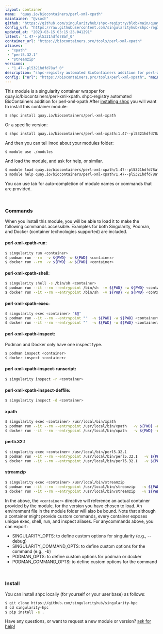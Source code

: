 ```yaml
---
layout: container
name:  "quay.io/biocontainers/perl-xml-xpath"
maintainer: "@vsoch"
github: "https://github.com/singularityhub/shpc-registry/blob/main/quay.io/biocontainers/perl-xml-xpath/container.yaml"
config_url: "https://raw.githubusercontent.com/singularityhub/shpc-registry/main/quay.io/biocontainers/perl-xml-xpath/container.yaml"
updated_at: "2023-03-15 03:15:23.041291"
latest: "1.47--pl5321hdfd78af_0"
container_url: "https://biocontainers.pro/tools/perl-xml-xpath"
aliases:
 - "xpath"
 - "perl5.32.1"
 - "streamzip"
versions:
 - "1.47--pl5321hdfd78af_0"
description: "shpc-registry automated BioContainers addition for perl-xml-xpath"
config: {"url": "https://biocontainers.pro/tools/perl-xml-xpath", "maintainer": "@vsoch", "description": "shpc-registry automated BioContainers addition for perl-xml-xpath", "latest": {"1.47--pl5321hdfd78af_0": "sha256:d822a8863e927947b9afe8295e233634d96d1567bb5763564fd38c8c435acb92"}, "tags": {"1.47--pl5321hdfd78af_0": "sha256:d822a8863e927947b9afe8295e233634d96d1567bb5763564fd38c8c435acb92"}, "docker": "quay.io/biocontainers/perl-xml-xpath", "aliases": {"xpath": "/usr/local/bin/xpath", "perl5.32.1": "/usr/local/bin/perl5.32.1", "streamzip": "/usr/local/bin/streamzip"}}
---
```


This module is a singularity container wrapper for quay.io/biocontainers/perl-xml-xpath.
shpc-registry automated BioContainers addition for perl-xml-xpath
After [installing shpc](#install) you will want to install this container module:


```bash
$ shpc install quay.io/biocontainers/perl-xml-xpath
```

Or a specific version:

```bash
$ shpc install quay.io/biocontainers/perl-xml-xpath:1.47--pl5321hdfd78af_0
```

And then you can tell lmod about your modules folder:

```bash
$ module use ./modules
```

And load the module, and ask for help, or similar.

```bash
$ module load quay.io/biocontainers/perl-xml-xpath/1.47--pl5321hdfd78af_0
$ module help quay.io/biocontainers/perl-xml-xpath/1.47--pl5321hdfd78af_0
```

You can use tab for auto-completion of module names or commands that are provided.

<br>

### Commands

When you install this module, you will be able to load it to make the following commands accessible.
Examples for both Singularity, Podman, and Docker (container technologies supported) are included.

#### perl-xml-xpath-run:

```bash
$ singularity run <container>
$ podman run --rm  -v ${PWD} -w ${PWD} <container>
$ docker run --rm  -v ${PWD} -w ${PWD} <container>
```

#### perl-xml-xpath-shell:

```bash
$ singularity shell -s /bin/sh <container>
$ podman run --it --rm --entrypoint /bin/sh  -v ${PWD} -w ${PWD} <container>
$ docker run --it --rm --entrypoint /bin/sh  -v ${PWD} -w ${PWD} <container>
```

#### perl-xml-xpath-exec:

```bash
$ singularity exec <container> "$@"
$ podman run --it --rm --entrypoint ""  -v ${PWD} -w ${PWD} <container> "$@"
$ docker run --it --rm --entrypoint ""  -v ${PWD} -w ${PWD} <container> "$@"
```

#### perl-xml-xpath-inspect:

Podman and Docker only have one inspect type.

```bash
$ podman inspect <container>
$ docker inspect <container>
```

#### perl-xml-xpath-inspect-runscript:

```bash
$ singularity inspect -r <container>
```

#### perl-xml-xpath-inspect-deffile:

```bash
$ singularity inspect -d <container>
```


#### xpath

```bash
$ singularity exec <container> /usr/local/bin/xpath
$ podman run --it --rm --entrypoint /usr/local/bin/xpath   -v ${PWD} -w ${PWD} <container> -c " $@"
$ docker run --it --rm --entrypoint /usr/local/bin/xpath   -v ${PWD} -w ${PWD} <container> -c " $@"
```


#### perl5.32.1

```bash
$ singularity exec <container> /usr/local/bin/perl5.32.1
$ podman run --it --rm --entrypoint /usr/local/bin/perl5.32.1   -v ${PWD} -w ${PWD} <container> -c " $@"
$ docker run --it --rm --entrypoint /usr/local/bin/perl5.32.1   -v ${PWD} -w ${PWD} <container> -c " $@"
```


#### streamzip

```bash
$ singularity exec <container> /usr/local/bin/streamzip
$ podman run --it --rm --entrypoint /usr/local/bin/streamzip   -v ${PWD} -w ${PWD} <container> -c " $@"
$ docker run --it --rm --entrypoint /usr/local/bin/streamzip   -v ${PWD} -w ${PWD} <container> -c " $@"
```



In the above, the `<container>` directive will reference an actual container provided
by the module, for the version you have chosen to load. An environment file in the
module folder will also be bound. Note that although a container
might provide custom commands, every container exposes unique exec, shell, run, and
inspect aliases. For anycommands above, you can export:

 - SINGULARITY_OPTS: to define custom options for singularity (e.g., --debug)
 - SINGULARITY_COMMAND_OPTS: to define custom options for the command (e.g., -b)
 - PODMAN_OPTS: to define custom options for podman or docker
 - PODMAN_COMMAND_OPTS: to define custom options for the command

<br>

### Install

You can install shpc locally (for yourself or your user base) as follows:

```bash
$ git clone https://github.com/singularityhub/singularity-hpc
$ cd singularity-hpc
$ pip install -e .
```

Have any questions, or want to request a new module or version? [ask for help!](https://github.com/singularityhub/singularity-hpc/issues)